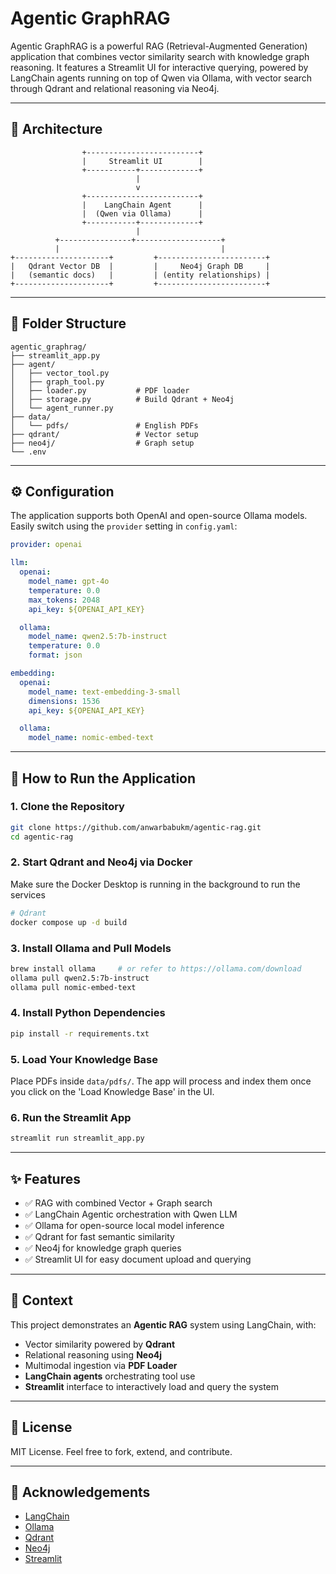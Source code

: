
# Agentic GraphRAG

Agentic GraphRAG is a powerful RAG (Retrieval-Augmented Generation) application that combines vector similarity search with knowledge graph reasoning. It features a Streamlit UI for interactive querying, powered by LangChain agents running on top of Qwen via Ollama, with vector search through Qdrant and relational reasoning via Neo4j.

---

## 🧠 Architecture

```
                +-------------------------+
                |     Streamlit UI        |
                +-----------+-------------+
                            |
                            v
                +-------------------------+
                |    LangChain Agent      |
                |  (Qwen via Ollama)      |
                +-----------+-------------+
                            |
          +----------------+-------------------+
          |                                    |
+---------------------+         +------------------------+
|   Qdrant Vector DB  |         |     Neo4j Graph DB     |
|   (semantic docs)   |         | (entity relationships) |
+---------------------+         +------------------------+
```

---

## 📁 Folder Structure

```
agentic_graphrag/
├── streamlit_app.py
├── agent/
│   ├── vector_tool.py
│   ├── graph_tool.py
│   ├── loader.py           # PDF loader
│   ├── storage.py          # Build Qdrant + Neo4j
│   └── agent_runner.py
├── data/
│   └── pdfs/               # English PDFs
├── qdrant/                 # Vector setup
├── neo4j/                  # Graph setup
└── .env
```

---

## ⚙️ Configuration

The application supports both OpenAI and open-source Ollama models. Easily switch using the `provider` setting in `config.yaml`:

```yaml
provider: openai

llm:
  openai:
    model_name: gpt-4o
    temperature: 0.0
    max_tokens: 2048
    api_key: ${OPENAI_API_KEY}

  ollama:
    model_name: qwen2.5:7b-instruct
    temperature: 0.0
    format: json

embedding:
  openai:
    model_name: text-embedding-3-small
    dimensions: 1536
    api_key: ${OPENAI_API_KEY}

  ollama:
    model_name: nomic-embed-text
```

---

## 🚀 How to Run the Application

### 1. Clone the Repository
```bash
git clone https://github.com/anwarbabukm/agentic-rag.git
cd agentic-rag
```

### 2. Start Qdrant and Neo4j via Docker
Make sure the Docker Desktop is running in the background to run the services
```bash
# Qdrant
docker compose up -d build
```

### 3. Install Ollama and Pull Models
```bash
brew install ollama     # or refer to https://ollama.com/download
ollama pull qwen2.5:7b-instruct
ollama pull nomic-embed-text
```

### 4. Install Python Dependencies
```bash
pip install -r requirements.txt
```

### 5. Load Your Knowledge Base
Place PDFs inside `data/pdfs/`. The app will process and index them once you click on the 'Load Knowledge Base' in the UI.

### 6. Run the Streamlit App
```bash
streamlit run streamlit_app.py
```

---

## ✨ Features

- ✅ RAG with combined Vector + Graph search
- ✅ LangChain Agentic orchestration with Qwen LLM
- ✅ Ollama for open-source local model inference
- ✅ Qdrant for fast semantic similarity
- ✅ Neo4j for knowledge graph queries
- ✅ Streamlit UI for easy document upload and querying

---

## 🧠 Context

This project demonstrates an **Agentic RAG** system using LangChain, with:
- Vector similarity powered by **Qdrant**
- Relational reasoning using **Neo4j**
- Multimodal ingestion via **PDF Loader**
- **LangChain agents** orchestrating tool use
- **Streamlit** interface to interactively load and query the system

---

## 📄 License

MIT License. Feel free to fork, extend, and contribute.

---

## 🙏 Acknowledgements

- [LangChain](https://github.com/langchain-ai/langchain)
- [Ollama](https://ollama.com/)
- [Qdrant](https://qdrant.tech/)
- [Neo4j](https://neo4j.com/)
- [Streamlit](https://streamlit.io/)